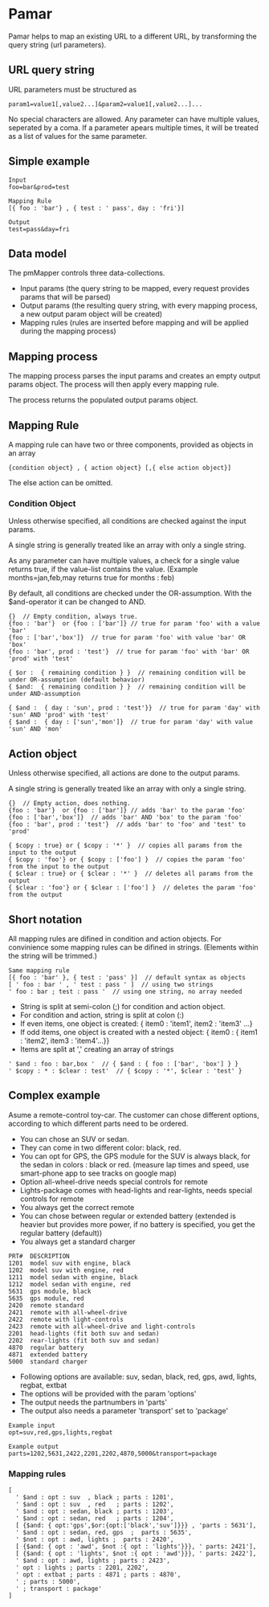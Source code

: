 # Pamar

Pamar helps to map an existing URL to a different URL, by transforming the query string (url parameters).

## URL query string

URL parameters must be structured as 

```
param1=value1[,value2...]&param2=value1[,value2...]...
```

No special characters are allowed.
Any parameter can have multiple values, seperated by a coma.
If a parameter apears multiple times, it will be treated as a list of values for the same parameter.

## Simple example

```
Input
foo=bar&prod=test
```

```
Mapping Rule
[{ foo : 'bar'} , { test : ' pass', day : 'fri'}]
```

```
Output
test=pass&day=fri
```

## Data model

The pmMapper controls three data-collections.

- Input params  (the query string to be mapped, every request provides params that will be parsed)
- Output params (the resulting query string, with every mapping process, a new output param object will be created)
- Mapping rules (rules are inserted before mapping and will be applied during the mapping process)

## Mapping process

The mapping process parses the input params and creates an empty output params object.
The process will then apply every mapping rule.

The process returns the populated output params object.

## Mapping Rule

A mapping rule can have two or three components, provided as objects in an array

```
{condition object} , { action object} [,{ else action object}] 
```

The else action can be omitted.


### Condition Object

Unless otherwise specified, all conditions are checked against the input params.

A single string is generally treated like an array with only a single string.

As any parameter can have multiple values, a check for a single value returns true, if the value-list contains the value.
(Example months=jan,feb,may returns true for months : feb)

By default, all conditions are checked under the OR-assumption.  With the $and-operator it can be changed to AND.

```
{}  // Empty condition, always true.
{foo : 'bar'}  or {foo : ['bar']} // true for param 'foo' with a value 'bar'
{foo : ['bar','box']}  // true for param 'foo' with value 'bar' OR 'box'
{foo : 'bar', prod : 'test'}  // true for param 'foo' with 'bar' OR 'prod' with 'test'
```


```
{ $or :  { remaining condition } }  // remaining condition will be under OR-assumption (default behavior)
{ $and:  { remaining condition } }  // remaining condition will be under AND-assumption

{ $and :  { day : 'sun', prod : 'test'}}  // true for param 'day' with 'sun' AND 'prod' with 'test'
{ $and :  { day : ['sun','mon']}  // true for param 'day' with value 'sun' AND 'mon'

```

## Action object

Unless otherwise specified, all actions are done to the output params.

A single string is generally treated like an array with only a single string.

```
{}  // Empty action, does nothing.
{foo : 'bar'}  or {foo : ['bar']} // adds 'bar' to the param 'foo'
{foo : ['bar','box']}  // adds 'bar' AND 'box' to the param 'foo'
{foo : 'bar', prod : 'test'}  // adds 'bar' to 'foo' and 'test' to 'prod'
```

```
{ $copy : true} or { $copy : '*' }  // copies all params from the input to the output
{ $copy : 'foo'} or { $copy : ['foo'] }  // copies the param 'foo' from the input to the output
{ $clear : true} or { $clear : '*' }  // deletes all params from the output
{ $clear : 'foo'} or { $clear : ['foo'] }  // deletes the param 'foo' from the output
```

## Short notation

All mapping rules are difined in condition and action objects.  For convinience some mapping rules can be difined in strings.
(Elements within the string will be trimmed.)

```
Same mapping rule
[{ foo : 'bar' }, { test : 'pass' }]  // default syntax as objects
[ ' foo : bar ' , ' test : pass ' ]  // using two strings
' foo : bar ; test : pass '  // using one string, no array needed
```

- String is split at semi-colon (;) for condition and action object.
- For condition and action, string is split at colon (:)
- If even items, one object is created: { item0 : 'item1', item2 : 'item3' ...}
- If odd items, one object is created with a nested object:  { item0 : { item1 : 'item2', item3 : 'item4'...}}
- Items are split at ',' creating an array of strings

```
' $and : foo : bar,box '  // { $and : { foo : ['bar', 'box'] } }
' $copy : * : $clear : test'  // { $copy : '*', $clear : 'test' }
```

## Complex example

Asume a remote-control toy-car.  The customer can chose different options, according to which different parts need to be ordered.

- You can chose an SUV or sedan.  
- They can come in two different color:  black, red.
- You can opt for GPS, the GPS module for the SUV is always black, for the sedan in colors : black or red.  (measure lap times and speed, use smart-phone app to see tracks on google map)
- Option all-wheel-drive needs special controls for remote
- Lights-package comes with head-lights and rear-lights, needs special controls for remote
- You always get the correct remote
- You can chose between regular or extended battery (extended is heavier but provides more power, if no battery is specified, you get the regular battery (default))
- You always get a standard charger


```
PRT#  DESCRIPTION
1201  model suv with engine, black
1202  model suv with engine, red
1211  model sedan with engine, black
1212  model sedan with engine, red
5631  gps module, black
5635  gps module, red
2420  remote standard
2421  remote with all-wheel-drive
2422  remote with light-controls
2423  remote with all-wheel-drive and light-controls
2201  head-lights (fit both suv and sedan)
2202  rear-lights (fit both suv and sedan)
4870  regular battery
4871  extended battery
5000  standard charger
```

- Following options are available:  suv, sedan, black, red, gps, awd, lights, regbat, extbat
- The options will be provided with the param 'options'
- The output needs the partnumbers in 'parts'
- The output also needs a parameter 'transport' set to 'package'

```
Example input
opt=suv,red,gps,lights,regbat

Example output
parts=1202,5631,2422,2201,2202,4870,5000&transport=package
```

### Mapping rules

```
[
  ' $and : opt : suv  , black ; parts : 1201',
  ' $and : opt : suv  , red   ; parts : 1202',
  ' $and : opt : sedan, black ; parts : 1203',
  ' $and : opt : sedan, red   ; parts : 1204',
  [ {$and: { opt:'gps',$or:{opt:['black','suv']}}} , 'parts : 5631'],
  ' $and : opt : sedan, red, gps  ;  parts : 5635',
  ' $not : opt : awd, lights ;  parts : 2420',
  [ {$and: { opt : 'awd', $not :{ opt : 'lights'}}}, ' parts: 2421'],
  [ {$and: { opt : 'lights', $not :{ opt : 'awd'}}}, ' parts: 2422'],
  ' $and : opt : awd, lights ; parts : 2423',
  ' opt : lights ; parts : 2201, 2202',
  ' opt : extbat ; parts : 4871 ; parts : 4870',
  ' ; parts : 5000',
  ' ; transport : package'
]
```
